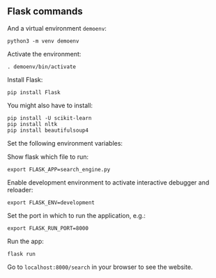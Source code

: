 ## Flask commands

And a virtual environment `demoenv`:

```
python3 -m venv demoenv
```

Activate the environment:

```
. demoenv/bin/activate
```

Install Flask:

```
pip install Flask
```

You might also have to install:
```
pip install -U scikit-learn
pip install nltk
pip install beautifulsoup4
```

Set the following environment variables:

Show flask which file to run:

```
export FLASK_APP=search_engine.py
```

Enable development environment to activate interactive debugger and reloader:

```
export FLASK_ENV=development
```

Set the port in which to run the application, e.g.:

```
export FLASK_RUN_PORT=8000
```

Run the app:

```
flask run
```

Go to `localhost:8000/search` in your browser to see the website.
